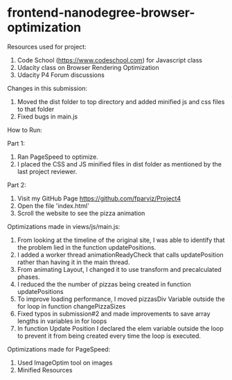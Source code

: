 frontend-nanodegree-browser-optimization
===============================


Resources used for project:


1. Code School (https://www.codeschool.com) for Javascript class
2. Udacity class on Browser Rendering Optimization
3. Udacity P4 Forum discussions

Changes in this submission:

1. Moved the dist folder to top directory and added minified js and css files to that folder
2. Fixed bugs in main.js


How to Run:

Part 1:

1. Ran PageSpeed to optimize.
2. I placed the CSS and JS minified files in dist folder as mentioned by the last project reviewer.

Part 2:

1. Visit my GitHub Page https://github.com/fparviz/Project4
2. Open the file 'index.html'
3. Scroll the website to see the pizza animation

Optimizations made in views/js/main.js:

1. From looking at the timeline of the original site, I was able to identify that the problem lied in the function updatePositions.
2. I added a worker thread animationReadyCheck that calls updatePosition rather than having it in the main thread.
3. From animating Layout, I changed it to use transform and precalculated phases.
4. I reduced the the number of pizzas being created in function updatePositions
5. To improve loading performance, I moved pizzasDiv Variable outside the for loop in function changePizzaSizes
6. Fixed typos in submission#2 and made improvements to save array lengths in variables in for loops
7. In function Update Position I declared the elem variable outside the loop to prevent it from being created every time the loop is executed.


Optimizations made for PageSpeed:

1. Used ImageOptim tool on images
2. Minified Resources


